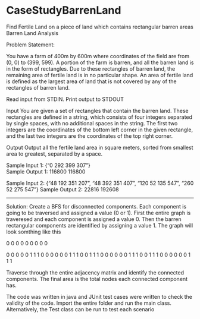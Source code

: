 # CaseStudyBarrenLand
Find Fertile Land on a piece of land which contains rectangular barren areas
Barren Land Analysis

Problem Statement:

You have a farm of 400m by 600m where coordinates of the field are from (0, 0) to (399, 599). 
A portion of the farm is barren, and all the barren land is in the form of rectangles. 
Due to these rectangles of barren land, the remaining area of fertile land is in no particular shape. 
An area of fertile land is defined as the largest area of land that is not covered by any of the rectangles of barren land. 

Read input from STDIN. Print output to STDOUT 

Input 
You are given a set of rectangles that contain the barren land. 
These rectangles are defined in a string, which consists of four integers separated by single spaces, 
with no additional spaces in the string. The first two integers are the coordinates of the bottom left 
corner in the given rectangle, and the last two integers are the coordinates of the top right corner. 

Output 
Output all the fertile land area in square meters, sorted from smallest area to greatest, separated by a space. 

Sample Input 1: {“0 292 399 307”}  
Sample Output 1: 116800  116800

Sample Input 2: {“48 192 351 207”, “48 392 351 407”, “120 52 135 547”, “260 52 275 547”} 
Sample Output 2: 22816 192608 

----------------------------------------------------------------------------------------------------------------------------------------
Solution:
Create a BFS for disconnected components. Each component is going to be traversed and assigned a value (0 or 1). First the entire 
graph is traveresed and each component is assigned a value 0. Then the barren rectangular components are identified by assigning 
a value 1. The graph will look somthing like this

0 0 0 0 0 0 0 0 0

0 0 0 0 0 1 1 1 0
0 0 0 0 0 1 1 1 0
0 1 1 1 0 0 0 0 0
0 1 1 1 0 0 1 1 1
0 0 0 0 0 0 1 1 1

Traverse through the entire adjacency matrix and identify the connected components. The final area is the total nodes 
each connected component has.

The code was written in java and JUnit test cases were written to check the validity of the code.
Import the entire folder and run the main class. Alternatively, the Test class can be run to test each scenario

